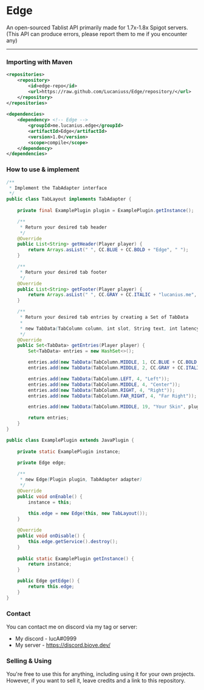 # Edge
An open-sourced Tablist API primarily made for 1.7x-1.8x Spigot servers. (This API can produce errors, please report them to me if you encounter any)
***

### Importing with Maven
```xml
<repositories>
    <repository>
        <id>edge-repo</id>
        <url>https://raw.github.com/Lucaniuss/Edge/repository/</url>
    </repository>
</repositories>
    
<dependencies>
    <dependency> <!-- Edge -->
        <groupId>me.lucanius.edge</groupId>
        <artifactId>Edge</artifactId>
        <version>1.0</version>
        <scope>compile</scope>
    </dependency>
</dependencies>
```

### How to use & implement
```java
/**
 * Implement the TabAdapter interface
 */
public class TabLayout implements TabAdapter {
    
    private final ExamplePlugin plugin = ExamplePlugin.getInstance();

    /**
     * Return your desired tab header
     */
    @Override
    public List<String> getHeader(Player player) {
        return Arrays.asList(" ", CC.BLUE + CC.BOLD + "Edge", " ");
    }

    /**
     * Return your desired tab footer
     */
    @Override
    public List<String> getFooter(Player player) {
        return Arrays.asList(" ", CC.GRAY + CC.ITALIC + "lucanius.me", " ");
    }

    /**
     * Return your desired tab entries by creating a Set of TabData
     *
     * new TabData(TabColumn column, int slot, String text, int latency, Skin skin)
     */
    @Override
    public Set<TabData> getEntries(Player player) {
        Set<TabData> entries = new HashSet<>();

        entries.add(new TabData(TabColumn.MIDDLE, 1, CC.BLUE + CC.BOLD + "Edge"));
        entries.add(new TabData(TabColumn.MIDDLE, 2, CC.GRAY + CC.ITALIC + "lucanius.me"));

        entries.add(new TabData(TabColumn.LEFT, 4, "Left"));
        entries.add(new TabData(TabColumn.MIDDLE, 4, "Center"));
        entries.add(new TabData(TabColumn.RIGHT, 4, "Right"));
        entries.add(new TabData(TabColumn.FAR_RIGHT, 4, "Far Right"));

        entries.add(new TabData(TabColumn.MIDDLE, 19, "Your Skin", plugin.getEdge().getSkin(player.getUniqueId())));

        return entries;
    }
}
```
```java
public class ExamplePlugin extends JavaPlugin {
    
    private static ExamplePlugin instance;
    
    private Edge edge;

    /**
     * new Edge(Plugin plugin, TabAdapter adapter)
     */
    @Override
    public void onEnable() {
        instance = this;
        
        this.edge = new Edge(this, new TabLayout());
    }

    @Override
    public void onDisable() {
        this.edge.getService().destroy();
    }
    
    public static ExamplePlugin getInstance() {
        return instance;
    }

    public Edge getEdge() {
        return this.edge;
    }
}
```

### Contact
You can contact me on discord via my tag or server:
* My discord - lucA#0999
* My server - https://discord.biove.dev/

### Selling & Using
You're free to use this for anything, including using it for your own projects. However, if you want to sell it, leave credits and a link to this repository.
